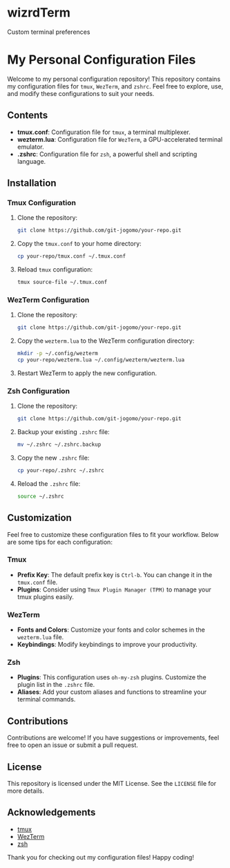 # wizrdTerm
Custom terminal preferences

# My Personal Configuration Files

Welcome to my personal configuration repository! This repository contains my configuration files for `tmux`, `WezTerm`, and `zshrc`. Feel free to explore, use, and modify these configurations to suit your needs.

## Contents

- **tmux.conf**: Configuration file for `tmux`, a terminal multiplexer.
- **wezterm.lua**: Configuration file for `WezTerm`, a GPU-accelerated terminal emulator.
- **.zshrc**: Configuration file for `zsh`, a powerful shell and scripting language.

## Installation

### Tmux Configuration

1. Clone the repository:
    ```bash
    git clone https://github.com/git-jogomo/your-repo.git
    ```

2. Copy the `tmux.conf` to your home directory:
    ```bash
    cp your-repo/tmux.conf ~/.tmux.conf
    ```

3. Reload `tmux` configuration:
    ```bash
    tmux source-file ~/.tmux.conf
    ```

### WezTerm Configuration

1. Clone the repository:
    ```bash
    git clone https://github.com/git-jogomo/your-repo.git
    ```

2. Copy the `wezterm.lua` to the WezTerm configuration directory:
    ```bash
    mkdir -p ~/.config/wezterm
    cp your-repo/wezterm.lua ~/.config/wezterm/wezterm.lua
    ```

3. Restart WezTerm to apply the new configuration.

### Zsh Configuration

1. Clone the repository:
    ```bash
    git clone https://github.com/git-jogomo/your-repo.git
    ```

2. Backup your existing `.zshrc` file:
    ```bash
    mv ~/.zshrc ~/.zshrc.backup
    ```

3. Copy the new `.zshrc` file:
    ```bash
    cp your-repo/.zshrc ~/.zshrc
    ```

4. Reload the `.zshrc` file:
    ```bash
    source ~/.zshrc
    ```

## Customization

Feel free to customize these configuration files to fit your workflow. Below are some tips for each configuration:

### Tmux

- **Prefix Key**: The default prefix key is `Ctrl-b`. You can change it in the `tmux.conf` file.
- **Plugins**: Consider using `Tmux Plugin Manager (TPM)` to manage your tmux plugins easily.

### WezTerm

- **Fonts and Colors**: Customize your fonts and color schemes in the `wezterm.lua` file.
- **Keybindings**: Modify keybindings to improve your productivity.

### Zsh

- **Plugins**: This configuration uses `oh-my-zsh` plugins. Customize the plugin list in the `.zshrc` file.
- **Aliases**: Add your custom aliases and functions to streamline your terminal commands.

## Contributions

Contributions are welcome! If you have suggestions or improvements, feel free to open an issue or submit a pull request.

## License

This repository is licensed under the MIT License. See the `LICENSE` file for more details.

## Acknowledgements

- [tmux](https://github.com/tmux/tmux)
- [WezTerm](https://github.com/wez/wezterm)
- [zsh](https://github.com/zsh-users/zsh)

Thank you for checking out my configuration files! Happy coding!

